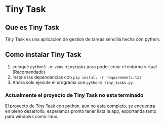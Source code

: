 # Tiny Task

## Que es Tiny Task
Tiny Task es una aplicacion de gestion de tareas sencilla hecha con python.

## Como instalar Tiny Task
1. coloqué `python3 -m venv tinytasks` para poder crear el entorno virtual (Recomendado)
2. Instale las dependencias con `pip install -r requirements.txt`
3. Ahora solo ejecute el programa con `python3 tiny_tasks.py`


### Actualmente el proyecto de **Tiny Task** no esta terminado
El proyecto de Tiny Task con python, aun no esta completo, se encuentra en pleno desarrollo, esperamos pronto tener lista la app, exportanda tanto para windows como linux. 
